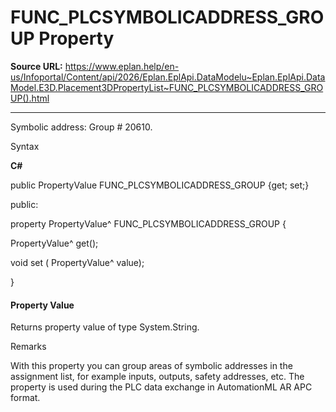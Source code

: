 # FUNC_PLCSYMBOLICADDRESS_GROUP Property

**Source URL:** https://www.eplan.help/en-us/Infoportal/Content/api/2026/Eplan.EplApi.DataModelu~Eplan.EplApi.DataModel.E3D.Placement3DPropertyList~FUNC_PLCSYMBOLICADDRESS_GROUP().html

---

Symbolic address: Group # 20610.

Syntax

**C#**



public PropertyValue FUNC_PLCSYMBOLICADDRESS_GROUP {get; set;}

public:

property PropertyValue^ FUNC_PLCSYMBOLICADDRESS_GROUP {

   PropertyValue^ get();

   void set (    PropertyValue^ value);

}


#### Property Value

Returns property value of type System.String.

Remarks

With this property you can group areas of symbolic addresses in the assignment list, for example inputs, outputs, safety addresses, etc. The property is used during the PLC data exchange in AutomationML AR APC format.

